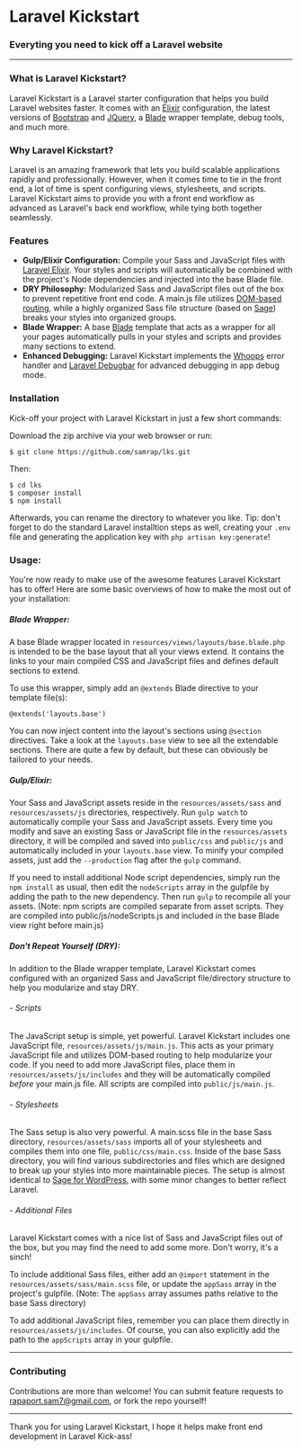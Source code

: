 # Laravel Kickstart
### Everyting you need to kick off a Laravel website
___________
### What is Laravel Kickstart?
Laravel Kickstart is a Laravel starter configuration that helps you build Laravel websites faster. It comes with an [Elixir](https://laravel.com/docs/5.1/elixir) configuration, the latest versions of [Bootstrap](http://getbootstrap.com) and [JQuery](https://jquery.com), a [Blade](https://laravel.com/docs/5.1/blade) wrapper template, debug tools, and much more.

### Why Laravel Kickstart?
Laravel is an amazing framework that lets you build scalable applications rapidly and professionally. However, when it comes time to tie in the front end, a lot of time is spent configuring views, stylesheets, and scripts. Laravel Kickstart aims to provide you with a front end workflow as advanced as Laravel's back end workflow, while tying both together seamlessly.

### Features
- **Gulp/Elixir Configuration:** Compile your Sass and JavaScript files with [Laravel Elixir](https://laravel.com/docs/5.1/elixir). Your styles and scripts will automatically be combined with the project's Node dependencies and injected into the base Blade file.
- **DRY Philosophy:** Modularized Sass and JavaScript files out of the box to prevent repetitive front end code. A main.js file utilizes [DOM-based routing](http://www.paulirish.com/2009/markup-based-unobtrusive-comprehensive-dom-ready-execution/), while a highly organized Sass file structure (based on [Sage](https://roots.io/sage/)) breaks your styles into organized groups.
- **Blade Wrapper:** A base [Blade](https://laravel.com/docs/5.1/blade) template that acts as a wrapper for all your pages automatically pulls in your styles and scripts and provides many sections to extend.
- **Enhanced Debugging:** Laravel Kickstart implements the [Whoops](https://github.com/filp/whoops) error handler and [Laravel Debugbar](https://github.com/barryvdh/laravel-debugbar) for advanced debugging in app debug mode.

### Installation
Kick-off your project with Laravel Kickstart in just a few short commands:

Download the zip archive via your web browser or run:
```
$ git clone https://github.com/samrap/lks.git
````
Then:
```
$ cd lks
$ composer install
$ npm install
```

Afterwards, you can rename the directory to whatever you like. Tip: don't forget to do the standard Laravel installtion steps as well, creating your `.env` file and generating the application key with `php artisan key:generate`!

### Usage:
You're now ready to make use of the awesome features Laravel Kickstart has to offer! Here are some basic overviews of how to make the most out of your installation:
##### Blade Wrapper:
A base Blade wrapper located in `resources/views/layouts/base.blade.php` is intended to be the base layout that all your views extend. It contains the links to your main compiled CSS and JavaScript files and defines default sections to extend.

To use this wrapper, simply add an `@extends` Blade directive to your template file(s):
```
@extends('layouts.base')
```
You can now inject content into the layout's sections using `@section` directives. Take a look at the `layouts.base` view to see all the extendable sections. There are quite a few by default, but these can obviously be tailored to your needs.
##### Gulp/Elixir:
Your Sass and JavaScript assets reside in the `resources/assets/sass` and `resources/assets/js` directories, respectively. Run `gulp watch` to automatically compile your Sass and JavaScript assets. Every time you modify and save an existing Sass or JavaScript file in the `resources/assets` directory, it will be compiled and saved into `public/css` and `public/js` and automatically included in your `layouts.base` view. To minify your compiled assets, just add the `--production` flag after the `gulp` command.

If you need to install additional Node script dependencies, simply run the `npm install` as usual, then edit the `nodeScripts` array in the gulpfile by adding the path to the new dependency. Then run `gulp` to recompile all your assets. (Note: npm scripts are compiled separate from asset scripts. They are compiled into public/js/nodeScripts.js and included in the base Blade view right before main.js)
##### Don't Repeat Yourself (DRY):
In addition to the Blade wrapper template, Laravel Kickstart comes configured with an organized Sass and JavaScript file/directory structure to help you modularize and stay DRY.

###### - Scripts
The JavaScript setup is simple, yet powerful. Laravel Kickstart includes one JavaScript file, `resources/assets/js/main.js`. This acts as your primary JavaScript file and utilizes DOM-based routing to help modularize your code. If you need to add more JavaScript files, place them in `resources/assets/js/includes` and they will be automatically compiled *before* your main.js file. All scripts are compiled into `public/js/main.js`.
###### - Stylesheets
The Sass setup is also very powerful. A main.scss file in the base Sass directory, `resources/assets/sass` imports all of your stylesheets and compiles them into one file, `public/css/main.css`. Inside of the base Sass directory, you will find various subdirectories and files which are designed to break up your styles into more maintainable pieces. The setup is almost identical to [Sage for WordPress](https://roots.io/sage/), with some minor changes to better reflect Laravel.
###### - Additional Files
Laravel Kickstart comes with a nice list of Sass and JavaScript files out of the box, but you may find the need to add some more. Don't worry, it's a sinch!

To include additional Sass files, either add an `@import` statement in the `resources/assets/sass/main.scss` file, or update the `appSass` array in the project's gulpfile. (Note: The `appSass` array assumes paths relative to the base Sass directory)

To add additional JavaScript files, remember you can place them directly in `resources/assets/js/includes`. Of course, you can also explicitly add the path to the `appScripts` array in your gulpfile.

----
### Contributing
Contributions are more than welcome! You can submit feature requests to [rapaport.sam7@gmail.com](mailto:rapaport.sam7@gmail.com), or fork the repo yourself!

----
Thank you for using Laravel Kickstart, I hope it helps make front end development in Laravel Kick-ass!

